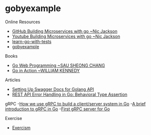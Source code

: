 # gobyexample

Online Resources
- [GitHub Building Microservices with go ~Nic Jackson](https://github.com/nicholasjackson/building-microservices-youtube)
- [Youtube Building Microservices with go ~Nic Jackson](https://www.youtube.com/watch?v=VzBGi_n65iU&list=PLmD8u-IFdreyh6EUfevBcbiuCKzFk0EW_)
- [learn-go-with-tests](https://quii.gitbook.io/learn-go-with-tests/)
- [gobyexample](https://gobyexample.com/) 

Books
- [Go Web Programming ~SAU SHEONG CHANG](https://drive.google.com/open?id=0Bx30jIsc6LPkeDdoTGhUdlFnTUU)
- [Go in Action ~WILLIAM KENNEDY](https://drive.google.com/file/d/1SvLnqoAm30nmkZVDd_bUPOSdwfjShahq/view?usp=sharing)

Articles
- [Setting Up Swagger Docs for Golang API](https://towardsdatascience.com/setting-up-swagger-docs-for-golang-api-8d0442263641)
- [REST API Error Handling in Go: Behavioral Type Assertion](https://medium.com/ki-labs-engineering/rest-api-error-handling-in-go-behavioral-type-assertion-509d93636afd)

gRPC
-[How we use gRPC to build a client/server system in Go](https://medium.com/pantomath/how-we-use-grpc-to-build-a-client-server-system-in-go-dd20045fa1c2)
-[A brief introduction to gRPC in Go](https://blog.lelonek.me/a-brief-introduction-to-grpc-in-go-e66e596fe244)
-[First gRPC server for Go](https://medium.com/@at_ishikawa/first-grpc-server-for-go-5d64d6c9c914)

Exercise
- [Exercism](https://exercism.io/my/tracks/go)
